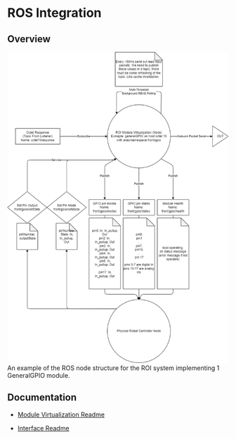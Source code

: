 # ROS Integration

## Overview

![Module Node Visualization](../docs/ROI-Module-Node.png)
An example of the ROS node structure for the ROI system implementing 1 GeneralGPIO module.

## Documentation

- [Module Virtualization Readme](ModuleVirtualizationREADME.md)

- [Interface Readme](InterfaceReadMe.md)
